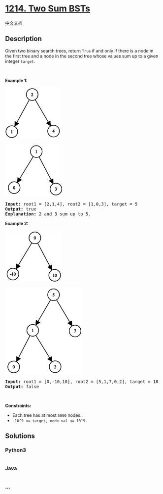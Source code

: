 # [1214. Two Sum BSTs](https://leetcode.com/problems/two-sum-bsts)

[中文文档](/solution/1200-1299/1214.Two%20Sum%20BSTs/README.md)

## Description

<p>Given two binary search trees, return <code>True</code> if and only if there is a node in the first tree and a node in the second tree whose values sum up to a given integer <code>target</code>.</p>

<p> </p>
<p><strong>Example 1:</strong></p>

![](./images/1368_1_a2.png)

![](./images/1368_1_b.png)

<pre>
<strong>Input:</strong> root1 = [2,1,4], root2 = [1,0,3], target = 5
<strong>Output:</strong> true
<strong>Explanation: </strong>2 and 3 sum up to 5.
</pre>

<p><strong>Example 2:</strong></p>

![](./images/1368_2_a.png)

![](./images/1368_2_b.png)

<pre>
<strong>Input:</strong> root1 = [0,-10,10], root2 = [5,1,7,0,2], target = 18
<strong>Output:</strong> false
</pre>

<p> </p>
<p><strong>Constraints:</strong></p>

<ul>
	<li>Each tree has at most <code>5000</code> nodes.</li>
	<li><code>-10^9 <= target, node.val <= 10^9</code></li>
</ul>

## Solutions

<!-- tabs:start -->

### **Python3**

```python

```

### **Java**

```java

```

### **...**

```

```

<!-- tabs:end -->
